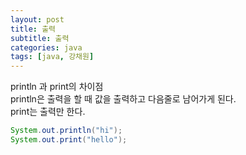```yaml
---
layout: post
title: 출력
subtitle: 출력
categories: java
tags: [java, 강채원]
---
```


println 과 print의 차이점  
println은 출력을 할 때 값을 출력하고 다음줄로 남어가게 된다.  
print는 출력만 한다.  
```java
System.out.println("hi");
System.out.print("hello");
```